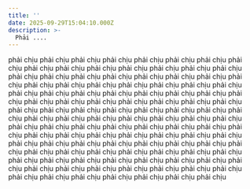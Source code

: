 ```yaml
---
title: ''
date: 2025-09-29T15:04:10.000Z
description: >-
  Phải ....
---
```


phải chịu phải chịu phải chịu phải chịu phải chịu phải chịu phải chịu phải chịu phải chịu phải chịu phải chịu phải chịu phải chịu phải chịu phải chịu phải chịu phải chịu phải chịu phải chịu phải chịu phải chịu phải chịu phải chịu phải chịu phải chịu phải chịu phải chịu phải chịu phải chịu phải chịu phải chịu phải chịu phải chịu phải chịu phải chịu phải chịu phải chịu phải chịu phải chịu phải chịu phải chịu phải chịu phải chịu phải chịu phải chịu phải chịu phải chịu phải chịu phải chịu phải chịu phải chịu phải chịu phải chịu phải chịu phải chịu phải chịu phải chịu phải chịu phải chịu phải chịu phải chịu phải chịu phải chịu phải chịu phải chịu phải chịu phải chịu phải chịu phải chịu phải chịu phải chịu phải chịu phải chịu phải chịu phải chịu phải chịu phải chịu phải chịu phải chịu phải chịu phải chịu phải chịu phải chịu phải chịu phải chịu phải chịu phải chịu phải chịu phải chịu phải chịu phải chịu phải chịu phải chịu phải chịu phải chịu phải chịu phải chịu phải chịu phải chịu phải chịu phải chịu phải chịu phải chịu phải chịu phải chịu phải chịu phải chịu phải chịu phải chịu phải chịu phải chịu phải chịu
